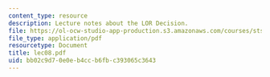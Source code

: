 ```yaml
---
content_type: resource
description: Lecture notes about the LOR Decision.
file: https://ol-ocw-studio-app-production.s3.amazonaws.com/courses/sts-471j-engineering-apollo-the-moon-project-as-a-complex-system-spring-2007/bb02c9d70e0eb4ccb6fbc393065c3643_lec08.pdf
file_type: application/pdf
resourcetype: Document
title: lec08.pdf
uid: bb02c9d7-0e0e-b4cc-b6fb-c393065c3643
---
```

